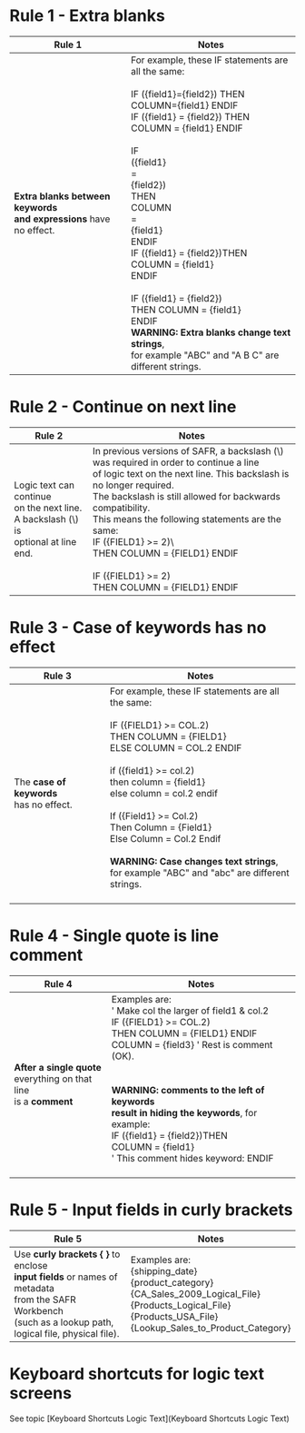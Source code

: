   
# Rule 1 - Extra blanks
  
|Rule 1|Notes|
|-----|-----|
|**Extra blanks between keywords<br> and expressions** have no effect.|For example, these IF statements are all the same:<br> <br>IF ({field1}={field2}) THEN COLUMN={field1} ENDIF<br>IF ({field1} = {field2}) THEN<br>COLUMN = {field1} ENDIF<br>   <br>IF<br>  ({field1}<br>           =<br>            {field2})<br>                     THEN<br>                         COLUMN<br>                          =<br >                          {field1}<br>                              ENDIF<br>IF ({field1} = {field2})THEN<br>    COLUMN = {field1}<br>ENDIF<br>  <br>IF ({field1} = {field2})<br>   THEN COLUMN  =  {field1}<br>ENDIF<br>  **WARNING: Extra blanks change text strings**,<br>for example "ABC" and "A B C" are different strings.<br>|
  
# Rule 2 - Continue on next line
  
|Rule 2|Notes|
|-----|-----|
|Logic text can continue<br> on the next line.<br> A backslash \(\\) is<br> optional at line end.|In previous versions of SAFR, a backslash \(\\) was required in order to continue a line<br>of logic text on the next line. This backslash is no longer required.<br>The backslash is still allowed for backwards compatibility.<br> This means the following statements are the same:<br> IF ({FIELD1} >= 2)\ <br>    THEN COLUMN = {FIELD1} ENDIF<br>  <br>IF ({FIELD1} >= 2) <br>    THEN COLUMN = {FIELD1} ENDIF<br>|
  
# Rule 3 - Case of keywords has no effect
  
|Rule 3|Notes|
|-----|-----|
|The **case of keywords**<br> has no effect.|For example, these IF statements are all the same:<br> <br>IF ({FIELD1} >= COL.2)<br>    THEN COLUMN = {FIELD1}<br>    ELSE COLUMN = COL.2 ENDIF<br>  <br>if ({field1} >= col.2)<br>   then column = {field1}<br>   else column = col.2 endif<br>  <br>If ({Field1} >= Col.2)<br>    Then Column = {Field1}<br>    Else Column = Col.2 Endif<br>  <br>**WARNING: Case changes text strings**,<br> for example "ABC" and "abc" are different strings.<br>  <br>|
  
# Rule 4 - Single quote is line comment
  
|Rule 4|Notes|
|-----|-----|
|**After a single quote**<br> everything on that line<br> is a **comment**|Examples are:<br> ' Make col the larger of field1 & col.2<br>IF ({FIELD1} >= COL.2)<br>   THEN COLUMN = {FIELD1} ENDIF<br>COLUMN = {field3}  ' Rest is comment (OK).<br>  <br>  <br>  **WARNING: comments to the left of keywords<br> result in hiding the keywords**, for example:<br> IF ({field1} = {field2})THEN<br>    COLUMN = {field1}<br>' This comment hides keyword:     ENDIF<br>  <br>|
  
# Rule 5 - Input fields in curly brackets
  
|Rule 5|Notes|
|-----|-----|
|Use **curly brackets \{ \}** to enclose<br> **input fields** or names of metadata<br> from the SAFR Workbench<br> \(such as a lookup path,<br> logical file, physical file\).|Examples are:<br>{shipping_date}<br>{product_category}<br>{CA_Sales_2009_Logical_File}<br>{Products_Logical_File}<br>{Products_USA_File}<br>{Lookup_Sales_to_Product_Category}<br>|
  
  
# Keyboard shortcuts for logic text screens 
  
See topic [Keyboard Shortcuts Logic Text](Keyboard Shortcuts Logic Text)
  

